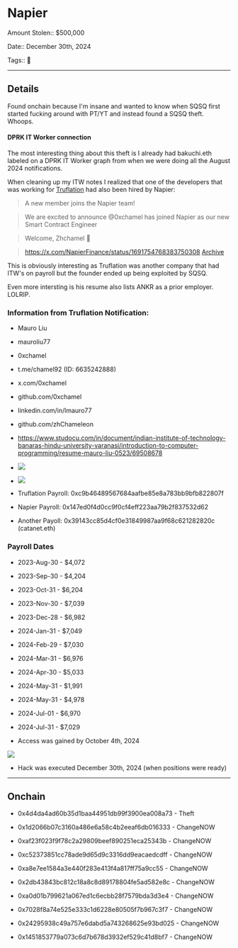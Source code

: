 # Napier

Amount Stolen:: $500,000

Date:: December 30th, 2024

Tags:: 🔑


---



## Details

Found onchain because I'm insane and wanted to know when SQSQ first started fucking around with PT/YT and instead found a SQSQ theft. Whoops.



#### DPRK IT Worker connection

The most interesting thing about this theft is I already had bakuchi.eth labeled on a DPRK IT Worker graph from when we were doing all the August 2024 notifications.


When cleaning up my ITW notes I realized that one of the developers that was working for [Truflation](./truflation.md) had also been hired by Napier:

> A new member joins the Napier team!

> We are excited to announce @0xchamel has joined Napier as our new Smart Contract Engineer

> Welcome, Zhchamel 💜

> https://x.com/NapierFinance/status/1691754768383750308 [Archive](https://archive.ph/H24TI)

This is obviously interesting as Truflation was another company that had ITW's on payroll but the founder ended up being exploited by SQSQ.

Even more intersting is his resume also lists ANKR as a prior employer. LOLRIP.



### Information from Truflation Notification:

- Mauro Liu

- mauroliu77

- 0xchamel

- t.me/chamel92 (ID: 6635242888)

- x.com/0xchamel

- github.com/0xchamel

- linkedin.com/in/lmauro77

- github.com/zhChameleon

- https://www.studocu.com/in/document/indian-institute-of-technology-banaras-hindu-university-varanasi/introduction-to-computer-programming/resume-mauro-liu-0523/69508678

- ![](../images/mauroliu77-chamel92-01.png)

- ![](../images/mauroliu77-chamel92-02.png)

- Truflation Payroll: 0xc9b46489567684aafbe85e8a783bb9bfb822807f

- Napier Payroll: 0x147ed0f4d0cc9f0cf4eff223aa79b2f837532d62

- Another Payoll: 0x39143cc85d4cf0e31849987aa9f68c621282820c (catanet.eth)



### Payroll Dates

- 2023-Aug-30 - $4,072
- 2023-Sep-30 - $4,204
- 2023-Oct-31 - $6,204
- 2023-Nov-30 - $7,039
- 2023-Dec-28 - $6,982
- 2024-Jan-31 - $7,049
- 2024-Feb-29 - $7,030
- 2024-Mar-31 - $6,976
- 2024-Apr-30 - $5,033
- 2024-May-31 - $1,991
- 2024-May-31 - $4,978
- 2024-Jul-01 - $6,970
- 2024-Jul-31 - $7,029

- Access was gained by October 4th, 2024

![](../images/napier-hacker.png)



- Hack was executed December 30th, 2024 (when positions were ready)



---

## Onchain

- 0x4d4da4ad60b35d1baa44951db99f3900ea008a73 - Theft

- 0x1d2066b07c3160a486e6a58c4b2eeaf6db016333 - ChangeNOW

- 0xaf23f023f9f78c2a29809beef890251eca25343b - ChangeNOW

- 0xc52373851cc78ade9d65d9c3316dd9eacaedcdff - ChangeNOW

- 0xa8e7ee1584a3e440f283e413f4a817ff75a9cc55 - ChangeNOW

- 0x2db43843bc812c18a8c8d89178804fe5ad582e8c - ChangeNOW

- 0xa0d01b799621a067ed1c6ecbb28f7579bda3d3e4 - ChangeNOW

- 0x7028f8a74e525e333c1d6228e80505f7b967c3f7 - ChangeNOW

- 0x24295938c49a757e6dabd5a743268625e93bd025 - ChangeNOW

- 0x1451853779a073c6d7b678d3932ef529c41d8bf7 - ChangeNOW



